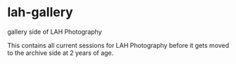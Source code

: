 # lah-gallery
gallery side of LAH Photography

This contains all current sessions for LAH Photography before it gets moved to the archive side at 2 years of age.